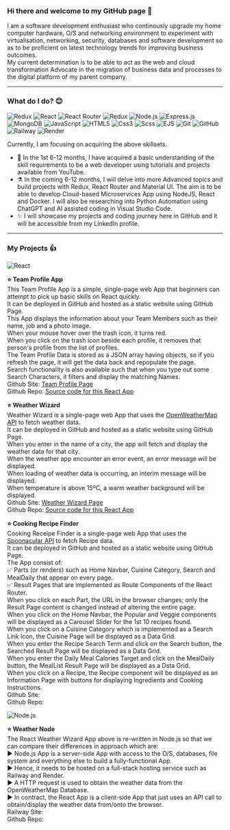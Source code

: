 <!--- My GitHub personal profile page -->

### Hi there and welcome to my GitHub page 👋

I am a software development enthusiast who continously upgrade my home computer hardware, O/S and networking environment to experiment with virtualisation, networking, security, databases and software development so as to be proficient on latest technology trends for improving business outcomes.<br>
My current determination is to be able to act as the web and cloud transformation Advocate in the migration of business data and processes to the digital platform of my parent company.<br>

---

### What do I do? 😊

<p>
  <img alt="Redux" src="https://img.shields.io/badge/Visual Studio Code-007ACC?logo=visual studio code&logoColor=white&style=for-the-badge" />
  <img alt="React" src="https://img.shields.io/badge/React-61DAFB?logo=react&logoColor=black&style=for-the-badge" />
  <img alt="React Router" src="https://img.shields.io/badge/React Router-CA4245?logo=react router&logoColor=white&style=for-the-badge" />
  <img alt="Redux" src="https://img.shields.io/badge/Redux-764ABC?logo=redux&logoColor=white&style=for-the-badge" />
  <img alt="Node.js" src="https://img.shields.io/badge/Node.js-339933?logo=node.js&logoColor=white&style=for-the-badge" />
  <img alt="Express.js" src="https://img.shields.io/badge/Express.js-000000?logo=express.js&logoColor=white&style=for-the-badge" />
  <img alt="MongoDB" src="https://img.shields.io/badge/MongoDB-47A24B?logo=MongoDB&logoColor=white&style=for-the-badge" />
  <img alt="JavaScript" src="https://img.shields.io/badge/JavaScript-F7DF1E?logo=javascript&logoColor=black&style=for-the-badge" />
  <img alt="HTML5" src="https://img.shields.io/badge/HTML5-E34F26?logo=html5&logoColor=white&style=for-the-badge" />
  <img alt="Css3" src="https://img.shields.io/badge/CSS3-1572B6?logo=css3&logoColor=white&style=for-the-badge" />
  <img alt="Scss" src="https://img.shields.io/badge/Scss-CC6699?logo=sass&logoColor=white&style=for-the-badge" />
  <img alt="EJS" src="https://img.shields.io/badge/EJS-581845?logo=ejs&logoColor=white&style=for-the-badge" />
  <img alt="Git" src="https://img.shields.io/badge/Git-F05032?logo=git&logoColor=white&style=for-the-badge" />
  <img alt="GitHub" src="https://img.shields.io/badge/GitHub-181717?logo=github&logoColor=white&style=for-the-badge" />
  <img alt="Railway" src="https://img.shields.io/badge/Railway-0B0D0E?logo=railway&logoColor=white&style=for-the-badge" />
  <img alt="Render" src="https://img.shields.io/badge/Render-3CB371?logo=render&logoColor=white&style=for-the-badge" />
 </p>

Currently, I am focusing on acquiring the above skillsets.
- 🤞 In the 1st 6-12 months, I have acquired a basic understanding of the skill requirements to be a web developer using tutorials and projects available from YouTube.
- ⚗️ In the coming 6-12 months, I wiil delve into more Advanced topics and build projects with Redux, React Router and Material UI. The aim is to be able to develop  Cloud-based Microservices App using NodeJS, React and Docker. I will also be researching into Python Automation using ChatGPT and AI assisted coding in Visual Studio Code.
- ✨ I will showcase my projects and coding journey here in GitHub and it will be accessible from my LinkedIn profile.

---

### My Projects 👍

<img alt="React" src="https://img.shields.io/badge/React-61DAFB?logo=react&logoColor=black&style=for-the-badge" />

<b>⭐ Team Profile App</b><br>
This Team Profile App is a simple, single-page web App that beginners can attempt to pick up basic skills on React quickly.<br>
It can be deployed in GitHub and hosted as a static website using GitHub Page.<br>
This App displays the information about your Team Members such as their name, job and a photo image.<br>
When your mouse hover over the trash icon, it turns red.<br>
When you click on the trash icon beside each profile, it removes that person's profile from the list of profiles.<br>
The Team Profile Data is stored as a JSON array having objects, so if you refresh the page, it will get the data back and repopulate the page.<br>
Search functionality is also available such that when you type out some Search Characters, it filters and display the matching Names.<br>
Github Site: <a href="https://andym388.github.io/a02_1team-profile/">Team Profile Page</a><br>
Github Repo: <a href="https://github.com/andym388/a02_1team-profile">Source code for this React App</a><br>

<b>⭐ Weather Wizard</b><br>
Weather Wizard is a single-page web App that uses the <a href="https://openweathermap.org/api">OpenWeatherMap API</a> to fetch weather data.<br>
It can be deployed in GitHub and hosted as a static website using GitHub Page.<br>
When you enter in the name of a city, the app will fetch and display the weather data for that city.<br>
When the weather app encounter an error event, an error message will be displayed.<br>
When loading of weather data is occurring, an interim message will be displayed.<br>
When temperature is above 15ºC, a warm weather background will be displayed.<br>
Github Site: <a href="https://andym388.github.io/a03_1weather-wizard/">Weather Wizard Page</a><br>
Github Repo: <a href="https://github.com/andym388/a03_1weather-wizard">Source code for this React App</a><br>

<b>⭐ Cooking Recipe Finder</b><br>
Cooking Receipe Finder is a single-page web App that uses the <a href="https://spoonacular.com/food-api">Spoonacular API</a> to fetch Recipe data.<br>
It can be deployed in GitHub and hosted as a static website using GitHub Page.<br>
The App consist of:<br>
✅ Parts (or renders) such as Home Navbar, Cuisine Category, Search and MealDaily that appear on every page.<br>
✅ Result Pages that are implemented as Route Components of the React Router.<br>
When you click on each Part, the URL in the browser changes; only the Result Page content is changed instead of altering the entire page.<br>
When you click on  the Home Navbar, the Popular and Veggie components will be displayed as a Carousel Slider for the 1st 10 recipes found.<br>
When you click on a Cuisine Category which is implemented as a Search Link Icon, the Cuisine Page will be displayed as a Data Grid.<br>
When you enter the Recipe Search Term and click on the Search button, the Searched Result Page will be displayed as a Data Grid.<br>
When you enter the Daily Meal Calories Target and click on the MealDaily button, the MealList Result Page will be displayed as a Dsta Grid.<br>
When you click on a Recipe, the Recipe component will be displayed as an Information Page with buttons for displaying Ingredients and Cooking Instructions.<br>
Github Site: <br>
Github Repo: <br>

<img alt="Node.js" src="https://img.shields.io/badge/Node.js-339933?logo=node.js&logoColor=white&style=for-the-badge" />

<b>⭐ Weather Node</b><br>
The React Weather Wizard App above is re-written in Node.js so that we can compare their differences in approach which are:<br>
▶️ Node.js App is a server-side App with access to the O/S, databases, file system and everything else to build a fully-functional App.<br>
▶️ Hence, it needs to be hosted on a full-stack hosting service such as Railway and Render.<br>
▶️ A HTTP request is used to obtain the weather data from the OpenWeatherMap Database.<br>
▶️ In contract, the React App is a client-side App that just uses an API call to obtain/display the weather data from/onto the browser.<br>
Railway Site: <br>
Github Repo: <br>
